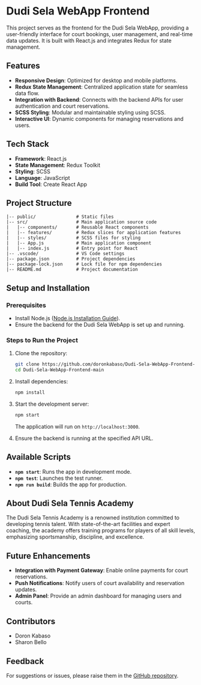 # Dudi Sela WebApp Frontend

This project serves as the frontend for the Dudi Sela WebApp, providing a user-friendly interface for court bookings, user management, and real-time data updates. It is built with React.js and integrates Redux for state management.

## Features

- **Responsive Design**: Optimized for desktop and mobile platforms.
- **Redux State Management**: Centralized application state for seamless data flow.
- **Integration with Backend**: Connects with the backend APIs for user authentication and court reservations.
- **SCSS Styling**: Modular and maintainable styling using SCSS.
- **Interactive UI**: Dynamic components for managing reservations and users.

## Tech Stack

- **Framework**: React.js
- **State Management**: Redux Toolkit
- **Styling**: SCSS
- **Language**: JavaScript
- **Build Tool**: Create React App

## Project Structure

```plaintext
|-- public/               # Static files
|-- src/                  # Main application source code
|   |-- components/       # Reusable React components
|   |-- features/         # Redux slices for application features
|   |-- styles/           # SCSS files for styling
|   |-- App.js            # Main application component
|   |-- index.js          # Entry point for React
|-- .vscode/              # VS Code settings
|-- package.json          # Project dependencies
|-- package-lock.json     # Lock file for npm dependencies
|-- README.md             # Project documentation
```

## Setup and Installation

### Prerequisites

- Install Node.js ([Node.js Installation Guide](https://nodejs.org/)).
- Ensure the backend for the Dudi Sela WebApp is set up and running.

### Steps to Run the Project

1. Clone the repository:

   ```bash
   git clone https://github.com/doronkabaso/Dudi-Sela-WebApp-Frontend-main.git
   cd Dudi-Sela-WebApp-Frontend-main
   ```

2. Install dependencies:

   ```bash
   npm install
   ```

3. Start the development server:

   ```bash
   npm start
   ```

   The application will run on `http://localhost:3000`.

4. Ensure the backend is running at the specified API URL.

## Available Scripts

- **`npm start`**: Runs the app in development mode.
- **`npm test`**: Launches the test runner.
- **`npm run build`**: Builds the app for production.

## About Dudi Sela Tennis Academy

The Dudi Sela Tennis Academy is a renowned institution committed to developing tennis talent. With state-of-the-art facilities and expert coaching, the academy offers training programs for players of all skill levels, emphasizing sportsmanship, discipline, and excellence.

## Future Enhancements

- **Integration with Payment Gateway**: Enable online payments for court reservations.
- **Push Notifications**: Notify users of court availability and reservation updates.
- **Admin Panel**: Provide an admin dashboard for managing users and courts.

## Contributors

- Doron Kabaso
- Sharon Bello

## Feedback

For suggestions or issues, please raise them in the [GitHub repository](https://github.com/doronkabaso/Dudi-Sela-WebApp-Frontend-main/issues).

